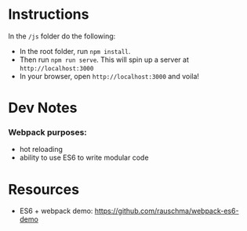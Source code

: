 # Instructions
In the `/js` folder do the following:
- In the root folder, run `npm install`. 
- Then run `npm run serve`. This will spin up a server at `http://localhost:3000`
- In your browser, open `http://localhost:3000` and voila!

# Dev Notes
### Webpack purposes:
- hot reloading
- ability to use ES6 to write modular code

# Resources
- ES6 + webpack demo: https://github.com/rauschma/webpack-es6-demo
